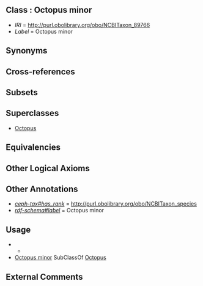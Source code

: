 
## Class : Octopus minor

 * *IRI* = http://purl.obolibrary.org/obo/NCBITaxon_89766
 * *Label* = Octopus minor

## Synonyms


## Cross-references


## Subsets


## Superclasses

 * [Octopus](../../NCBITaxon/43/NCBITaxon_6643.md)

## Equivalencies


## Other Logical Axioms


## Other Annotations

 * *[ceph-tax#has_rank](../../ceph-tax#has/nk/ceph-tax#has_rank.md)* = http://purl.obolibrary.org/obo/NCBITaxon_species
 * *[rdf-schema#label](../../el/rdf-schema#label.md)* = Octopus minor

## Usage

 * -
 * [Octopus minor](../../NCBITaxon/66/NCBITaxon_89766.md) SubClassOf [Octopus](../../NCBITaxon/43/NCBITaxon_6643.md)

## External Comments

